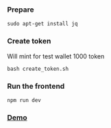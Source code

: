 ### Prepare

```
sudo apt-get install jq
```

### Create token

Will mint for test wallet 1000 token

```
bash create_token.sh
```

### Run the frontend

```
npm run dev
```

### [Demo](https://www.youtube.com/playlist?list=PLV2IQqTzWha4z4FrZOC0_RDWWvN1oURG9)
